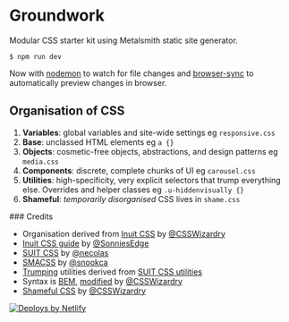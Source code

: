 # Groundwork

Modular CSS starter kit using Metalsmith static site generator.

    $ npm run dev

Now with [nodemon](https://www.npmjs.com/package/nodemon) to watch for file changes and [browser-sync](https://www.npmjs.com/package/browser-sync) to automatically preview changes in browser.

## Organisation of CSS

1. **Variables**: global variables and site-wide settings eg `responsive.css`
2. **Base**: unclassed HTML elements eg `a {}`
3. **Objects**: cosmetic-free objects, abstractions, and design patterns eg `media.css`
4. **Components**: discrete, complete chunks of UI eg `carousel.css`
5. **Utilities**: high-specificity, very explicit selectors that trump
everything else. Overrides and helper classes eg `.u-hiddenvisually {}`
6. **Shameful**: _temporarily disorganised_ CSS lives in `shame.css`

### Credits

* Organisation derived from [Inuit CSS](https://github.com/inuitcss) by [@CSSWizardry](https://twitter.com/csswizardry) 
* [Inuit CSS guide](https://github.com/SonniesEdge/inuitcss-guide) by [@SonniesEdge](https://twitter.com/sonniesedge)
* [SUIT CSS](https://github.com/suitcss/suit) by [@necolas](https://twitter.com/necolas)
* [SMACSS](https://smacss.com/) by [@snookca](https://twitter.com/snookca)
* [Trumping](https://github.com/sonniesedge/inuitcss-guide/blob/master/trumps.md) utilities derived from [SUIT CSS utilities](https://github.com/suitcss/utils)
* Syntax is [BEM](https://en.bem.info/), [modified](https://csswizardry.com/2013/01/mindbemding-getting-your-head-round-bem-syntax/) by [@CSSWizardry](https://twitter.com/csswizardry) 
* [Shameful CSS](http://csswizardry.com/2013/04/shame-css/) by [@CSSWizardry](https://twitter.com/csswizardry)

[![Deploys by Netlify](https://www.netlify.com/img/global/badges/netlify-dark.svg)](https://www.netlify.com)
